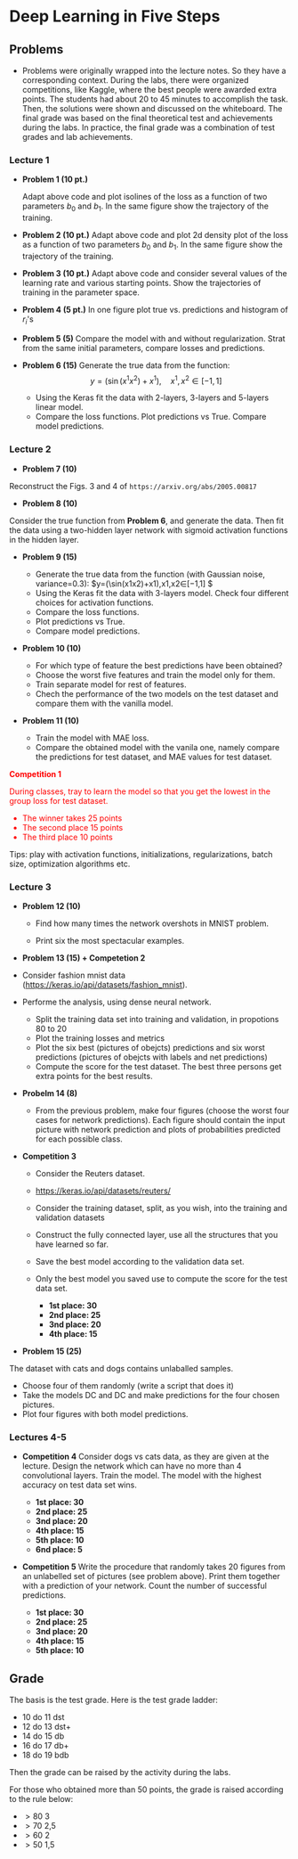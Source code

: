 # Deep Learning in Five Steps


## Problems

- Problems were originally wrapped into the lecture notes. So they have a corresponding context.
During the labs, there were organized competitions, like Kaggle, where the best people were awarded extra points. The students had about 20 to 45 minutes to accomplish the task. Then, the solutions were shown and discussed on the whiteboard.
The final grade was based on the final theoretical test and achievements during the labs. In practice, the final grade was a combination of test grades and lab achievements.

### Lecture 1

* __Problem 1 (10 pt.)__

  Adapt above code and plot isolines of the loss as a function of two parameters $b_0$ and $b_1$. In the same figure show the trajectory of the training.

* __Problem 2 (10 pt.)__
  Adapt above code and plot 2d density plot of the loss as a function of two parameters $b_0$ and $b_1$. In the same figure show the trajectory of the training.

* __Problem 3 (10 pt.)__
Adapt above code and consider several values of the learning rate and various starting points. Show the trajectories of training in the parameter space.

* __Problem 4 (5 pt.)__
In one figure plot true vs. predictions and histogram of $r_i$'s

* __Problem 5 (5)__
Compare the model with and without regularization. Strat from the same initial parameters, compare losses and predictions.

* __Problem 6 (15)__
Generate the true data from the function:
$$
y = (\sin(x^1 x^2) +x^1), \quad x^1,x^2 \in [-1,1]
$$  
  * Using the Keras fit the data with 2-layers, 3-layers and 5-layers linear model.
  * Compare the loss functions. Plot predictions vs True. Compare model predictions.

### Lecture 2

* __Problem 7 (10)__

Reconstruct the Figs. 3 and 4 of `https://arxiv.org/abs/2005.00817`

* __Problem 8 (10)__

Consider the true function from __Problem 6__, and generate the data. Then fit the data using a two-hidden layer network with sigmoid activation functions in the hidden layer.

* __Problem 9 (15)__

  * Generate the true data from the function (with Gaussian noise, variance=0.3):
  $y=(\sin(x1x2)+x1),x1,x2∈[−1,1] $
  * Using the Keras fit the data with 3-layers model. Check four different choices for activation functions.
  * Compare the loss functions.
  * Plot predictions vs True.
  * Compare model predictions.

* __Problem 10 (10)__

  * For which type of feature the best predictions have been obtained?
  * Choose the worst five features and train the model only for them.
  * Train separate model for rest of features.
  * Chech the performance of the two models on the test dataset and compare them with the vanilla model.

* __Problem 11 (10)__

  * Train the model with MAE loss.
  * Compare the obtained model with the vanila one, namely compare the predictions for test dataset, and MAE values for test dataset.
 
<font color = 'red'>**Competition 1** </font>

<font color = 'red'> During classes, tray to learn the model so that you get the lowest in the group loss for test dataset.
  * The winner takes 25 points
  * The second place 15 points
  * The third place  10 points
</font>

Tips: play with activation functions, initializations, regularizations, batch size, optimization algorithms etc.

### Lecture 3

* __Problem 12 (10)__

  * Find how many times the network overshots in MNIST problem.

  * Print six the most spectacular examples.


* __Problem 13 (15) + Competetion 2__

* Consider fashion mnist data (https://keras.io/api/datasets/fashion_mnist).

* Performe the analysis, using dense neural network.

  * Split the training data set into training and validation, in propotions 80 to 20
  * Plot the training losses and metrics
  * Plot the six best (pictures of obejcts) predictions and six worst predictions (pictures of obejcts with labels and net predictions)
  * Compute the score for the test dataset. The best three persons get extra points for the best results.

* __Probelm 14 (8)__
  * From the previous problem, make four figures (choose the worst four cases for network predictions). Each figure should contain the input picture with network prediction and plots of probabilities predicted for each possible class.  

* **Competition 3**

  * Consider the Reuters dataset.

  * https://keras.io/api/datasets/reuters/

  * Consider the training dataset, split, as you wish, into the training and validation datasets
  * Construct the fully connected layer, use all the structures that you have learned so far.
  * Save the best model according to the validation data set.

  * Only the best model you saved use to compute the score for the test data set.

    * **1st place: 30**
    * **2nd place: 25**
    * **3nd place: 20**
    * **4th place: 15**
   
*  **Problem 15 (25)**

  The dataset with cats and dogs contains unlaballed samples.
  * Choose four of them randomly (write a script that does it)
  * Take the models DC and DC and make predictions for the four chosen pictures.
  * Plot four figures with both model predictions.

### Lectures 4-5

* **Competition 4**
  Consider dogs vs cats data, as they are given at the lecture. Design the network which can have no more than 4 convolutional layers. Train the model. The model with the highest accuracy on test data set wins.

   * **1st place: 30**
   * **2nd place: 25**
   * **3nd place: 20**
   * **4th place: 15**
   * **5th place: 10**
   * **6nd place:  5**




* **Competition 5**
  Write the procedure that randomly takes 20 figures from an unlabelled set of pictures (see problem above). Print them together with a prediction of your network. Count the number of successful predictions.

   * **1st place: 30**
   * **2nd place: 25**
   * **3nd place: 20**
   * **4th place: 15**
   * **5th place: 10**

## Grade

The basis is the test grade. Here is the test grade ladder:
- 10 do 11    dst
- 12 do 13    dst+
- 14 do 15    db
- 16 do 17    db+
- 18 do 19    bdb
 
Then the grade can be raised by the activity during the labs.
 
For those who obtained more than 50 points, the grade is raised according to the rule below:
 
- $>80$    3
- $>70$    2,5
- $>60$    2
- $>50$    1,5
